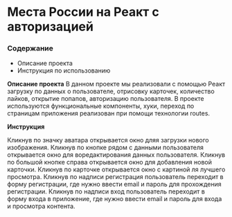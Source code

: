 #  Места России на Реакт с авторизацией

### Содержание
* Описание проекта
* Инструкция по использованию

**Описание проекта**
В данном проекте мы реализовали с помощью Реакт загрузку по данных о пользователе, отрисовку карточек, количество лайков, открытие попапов, авторизацию пользователя.
В проекте используются функциональные компоненты, хуки, переход по страницам приложения реализован при помощи технологии routes.



**Инструкция**

Кликнув по значку аватара открывается окно дляя загрузки нового изображения.
Кликнув по кнопке рядом с данными пользователя открывается окно для воредактирования данных пользователя. 
Кликнув по большой кнопке справа открывается окно для добавления новой карточки. 
Кликнув по карточке открывается окно с картиной ля лучшего просмотра.
Кликнув по надписи регистрация пользователь переходит в форму регистрации, где нужно ввести email и пароль для прохождения регистрации.
Кликнув по надписи вход пользователь переходит в форму входа в приложение, где нужно ввести email и пароль для входа и просмотра контента.
